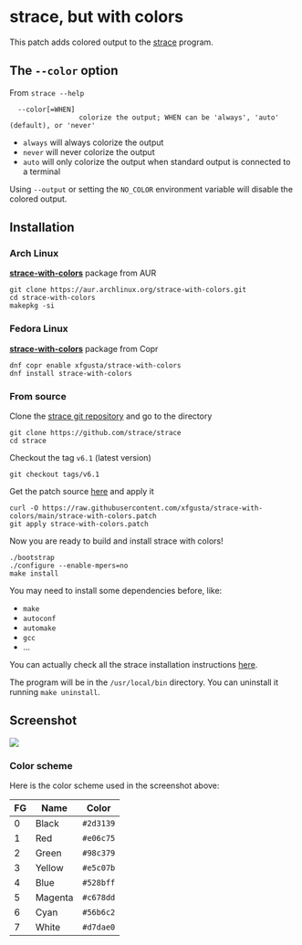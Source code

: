 # strace, but with colors

This patch adds colored output to the [strace](https://strace.io/) program.

## The `--color` option

From `strace --help`

```text
  --color[=WHEN]
                 colorize the output; WHEN can be 'always', 'auto' (default), or 'never'
```

+ `always` will always colorize the output
+ `never` will never colorize the output
+ `auto` will only colorize the output when standard output is connected to a terminal

Using `--output` or setting the `NO_COLOR` environment variable will disable the colored output.

## Installation

### Arch Linux

[**strace-with-colors**](https://aur.archlinux.org/packages/strace-with-colors) package from AUR

```text
git clone https://aur.archlinux.org/strace-with-colors.git
cd strace-with-colors
makepkg -si
```

### Fedora Linux

[**strace-with-colors**](https://copr.fedorainfracloud.org/coprs/xfgusta/strace-with-colors/) package from Copr

```text
dnf copr enable xfgusta/strace-with-colors
dnf install strace-with-colors
```

### From source

Clone the [strace git repository](https://github.com/strace/strace) and go to the directory

```text
git clone https://github.com/strace/strace
cd strace
```

Checkout the tag `v6.1` (latest version)

```text
git checkout tags/v6.1
```

Get the patch source [here](https://github.com/xfgusta/strace-with-colors) and apply it

```text
curl -O https://raw.githubusercontent.com/xfgusta/strace-with-colors/main/strace-with-colors.patch
git apply strace-with-colors.patch
```

Now you are ready to build and install strace with colors!

```text
./bootstrap
./configure --enable-mpers=no
make install
```

You may need to install some dependencies before, like:

+ `make`
+ `autoconf`
+ `automake`
+ `gcc`
+ ...

You can actually check all the strace installation instructions [here](https://github.com/strace/strace/blob/master/README-configure).

The program will be in the `/usr/local/bin` directory. You can uninstall it running `make uninstall`.

## Screenshot

![](screenshot.png)

### Color scheme

Here is the color scheme used in the screenshot above:

| FG | Name    | Color     |
| -- | ------- | --------- |
| 0  | Black   | `#2d3139` |
| 1  | Red     | `#e06c75` |
| 2  | Green   | `#98c379` |
| 3  | Yellow  | `#e5c07b` |
| 4  | Blue    | `#528bff` |
| 5  | Magenta | `#c678dd` |
| 6  | Cyan    | `#56b6c2` |
| 7  | White   | `#d7dae0` |
